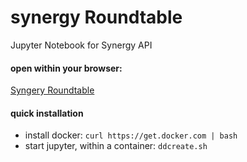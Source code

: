 # synergy Roundtable

Jupyter Notebook for Synergy API

#### open within your browser:
[Syngery Roundtable](https://github.com/dderichswei/synergy/blob/master/Synergy%20Roundtable.ipynb)

#### quick installation
- install docker:
```curl https://get.docker.com | bash ```<br>
- start jupyter, within a container: ```ddcreate.sh```
